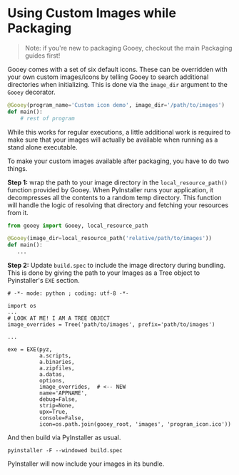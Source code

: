 # Using Custom Images while Packaging  

> Note: if you're new to packaging Gooey, checkout the main Packaging guides first!  

Gooey comes with a set of six default icons. These can be overridden with your own custom images/icons by telling Gooey to search additional directories when initializing. This is done via the `image_dir` argument to the `Gooey` decorator. 

```python
@Gooey(program_name='Custom icon demo', image_dir='/path/to/images')
def main():
    # rest of program
```

While this works for regular executions, a little additional work is required to make sure that your images will actually be available when running as a stand alone executable. 
    
To make your custom images available after packaging, you have to do two things. 

**Step 1:** wrap the path to your image directory in the `local_resource_path()` function provided by Gooey. When PyInstaller runs your application, it decompresses all the contents to a random temp directory. This function will handle the logic of resolving that directory and fetching your resources from it. 

```python
from gooey import Gooey, local_resource_path

@Gooey(image_dir=local_resource_path('relative/path/to/images'))
def main():
   ...
```

**Step 2:** Update `build.spec` to include the image directory during bundling. This is done by giving the path to your Images as a Tree object to Pyinstaller's `EXE` section. 

```
# -*- mode: python ; coding: utf-8 -*-

import os
...
# LOOK AT ME! I AM A TREE OBJECT 
image_overrides = Tree('path/to/images', prefix='path/to/images')

...

exe = EXE(pyz,
          a.scripts,
          a.binaries,
          a.zipfiles,
          a.datas,
          options,
          image_overrides,  # <-- NEW 
          name='APPNAME',
          debug=False,
          strip=None,
          upx=True,
          console=False,
          icon=os.path.join(gooey_root, 'images', 'program_icon.ico'))
``` 

And then build via PyInstaller as usual. 

```
pyinstaller -F --windowed build.spec
``` 

PyInstaller will now include your images in its bundle.   




